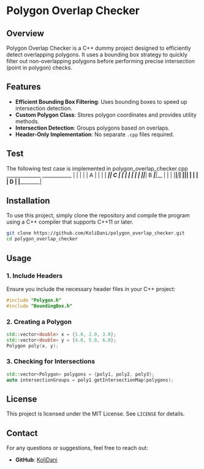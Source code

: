 # Polygon Overlap Checker

## Overview
Polygon Overlap Checker is a C++ dummy project designed to efficiently detect overlapping polygons. It uses a bounding box strategy to quickly filter out non-overlapping polygons before performing precise intersection (point in polygon) checks.

## Features
- **Efficient Bounding Box Filtering**: Uses bounding boxes to speed up intersection detection.
- **Custom Polygon Class**: Stores polygon coordinates and provides utility methods.
- **Intersection Detection**: Groups polygons based on overlaps.
- **Header-Only Implementation**: No separate `.cpp` files required.

## Test
The following test case is implemented in polygon_overlap_checker.cpp 
    ______________          ____________
   |              |        |            |
   |      A       |        |            |
   |       _______|________|__    C     |
   |      |       |        |  |         |
   |______|_______| B   ___|__|___      |
          |            |   |__|___|_____|
          |____________|______|   |
                       |          |
                       |    D     |
                       |__________|

## Installation
To use this project, simply clone the repository and compile the program using a C++ compiler that supports C++11 or later.

```sh
git clone https://github.com/KoliDani/polygon_overlap_checker.git
cd polygon_overlap_checker
```

## Usage
### 1. Include Headers
Ensure you include the necessary header files in your C++ project:
```cpp
#include "Polygon.h"
#include "BoundingBox.h"
```

### 2. Creating a Polygon
```cpp
std::vector<double> x = {1.0, 2.0, 3.0};
std::vector<double> y = {4.0, 5.0, 6.0};
Polygon poly(x, y);
```

### 3. Checking for Intersections
```cpp
std::vector<Polygon> polygons = {poly1, poly2, poly3};
auto intersectionGroups = poly1.getIntersectionMap(polygons);
```

## License
This project is licensed under the MIT License. See `LICENSE` for details.

## Contact
For any questions or suggestions, feel free to reach out:
- **GitHub**: [KoliDani](https://github.com/KoliDani)